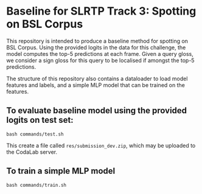 # Baseline for SLRTP Track 3: Spotting on BSL Corpus

This repository is intended to produce a baseline method for spotting on BSL Corpus. Using the provided logits in the data for this challenge, the model computes the top-5 predictions at each frame. Given a query gloss, we consider a sign gloss for this query to be localised if amongst the top-5 predictions.  

The structure of this repository also contains a dataloader to load model features and labels, and a simple MLP model that can be trained on the features. 

## To evaluate baseline model using the provided logits on test set: 

```bash commands/test.sh```

This create a file called `res/submission_dev.zip`, which may be uploaded to the CodaLab server. 

## To train a simple MLP model 

```bash commands/train.sh``` 




